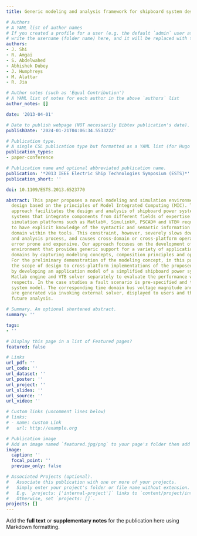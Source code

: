 ```yaml
---
title: Generic modeling and analysis framework for shipboard system design

# Authors
# A YAML list of author names
# If you created a profile for a user (e.g. the default `admin` user at `content/authors/admin/`), 
# write the username (folder name) here, and it will be replaced with their full name and linked to their profile.
authors:
- J. Shi
- R. Amgai
- S. Abdelwahed
- Abhishek Dubey
- J. Humphreys
- M. Alattar
- R. Jia

# Author notes (such as 'Equal Contribution')
# A YAML list of notes for each author in the above `authors` list
author_notes: []

date: '2013-04-01'

# Date to publish webpage (NOT necessarily Bibtex publication's date).
publishDate: '2024-01-21T04:06:34.553322Z'

# Publication type.
# A single CSL publication type but formatted as a YAML list (for Hugo requirements).
publication_types:
- paper-conference

# Publication name and optional abbreviated publication name.
publication: '*2013 IEEE Electric Ship Technologies Symposium (ESTS)*'
publication_short: ''

doi: 10.1109/ESTS.2013.6523770

abstract: This paper proposes a novel modeling and simulation environment for ship
  design based on the principles of Model Integrated Computing (MIC). The proposed
  approach facilitates the design and analysis of shipboard power systems and similar
  systems that integrate components from different fields of expertise. The conventional
  simulation platforms such as Matlab®, Simulink®, PSCAD® and VTB® require the designers
  to have explicit knowledge of the syntactic and semantic information of the desired
  domain within the tools. This constraint, however, severely slows down the design
  and analysis process, and causes cross-domain or cross-platform operations remain
  error prone and expensive. Our approach focuses on the development of a modeling
  environment that provides generic support for a variety of application across different
  domains by capturing modeling concepts, composition principles and operation constraints.
  For the preliminary demonstration of the modeling concept, in this paper we limit
  the scope of design to cross-platform implementations of the proposed environment
  by developing an application model of a simplified shipboard power system and using
  Matlab engine and VTB solver separately to evaluate the performance with different
  respects. In the case studies a fault scenario is pre-specified and tested on the
  system model. The corresponding time domain bus voltage magnitude and angle profiles
  are generated via invoking external solver, displayed to users and then saved for
  future analysis.

# Summary. An optional shortened abstract.
summary: ''

tags:
- ''

# Display this page in a list of Featured pages?
featured: false

# Links
url_pdf: ''
url_code: ''
url_dataset: ''
url_poster: ''
url_project: ''
url_slides: ''
url_source: ''
url_video: ''

# Custom links (uncomment lines below)
# links:
# - name: Custom Link
#   url: http://example.org

# Publication image
# Add an image named `featured.jpg/png` to your page's folder then add a caption below.
image:
  caption: ''
  focal_point: ''
  preview_only: false

# Associated Projects (optional).
#   Associate this publication with one or more of your projects.
#   Simply enter your project's folder or file name without extension.
#   E.g. `projects: ['internal-project']` links to `content/project/internal-project/index.md`.
#   Otherwise, set `projects: []`.
projects: []
---
```


Add the **full text** or **supplementary notes** for the publication here using Markdown formatting.
